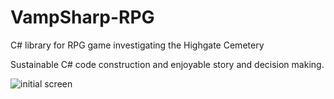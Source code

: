 # VampSharp-RPG
C# library for RPG game investigating the Highgate Cemetery

Sustainable C# code construction and enjoyable story and decision making.

![initial screen](http://i.imgur.com/8wkgQRk.png)
